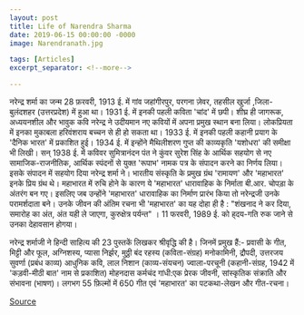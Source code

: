 ```yaml
---
layout: post
title: Life of Narendra Sharma
date: 2019-06-15 00:00:00 -0000
image: Narendranath.jpg

tags: [Articles]
excerpt_separator: <!--more-->

---
```

नरेन्द्र शर्मा का जन्म 28 फ़रवरी, 1913 ई. में गांव जहांगीरपुर, परगना ज़ेवर, तहसील खुर्जा ,जिला- बुलंदशहर (उत्तरप्रदेश) में हुआ था। 1931 ई. में इनकी पहली कविता 'चांद' में छपी। शीघ्र ही जागरूक, अध्ययनशील और भावुक कवि नरेन्द्र ने उदीयमान नए कवियों में अपना प्रमुख स्थान बना लिया। लोकप्रियता में इनका मुकाबला हरिवंशराय बच्चन से ही हो सकता था। 1933 ई. में इनकी पहली कहानी प्रयाग के 'दैनिक भारत' में प्रकाशित हुई। 1934 ई. में इन्होंने मैथिलीशरण गुप्त की काव्यकृति 'यशोधरा' की समीक्षा भी लिखी। सन्‌ 1938 ई. में कविवर सुमित्रानंदन पंत ने कुंवर सुरेश सिंह के आर्थिक सहयोग से नए सामाजिक-राजनीतिक, आर्थिक स्पंदनों से युक्त 'रूपाभ' नामक पत्र के संपादन करने का निर्णय लिया। इसके संपादन में सहयोग दिया नरेन्द्र शर्मा ने। भारतीय संस्कृति के प्रमुख ग्रंथ 'रामायण' और 'महाभारत' इनके प्रिय ग्रंथ थे। महाभारत में रुचि होने के कारण ये 'महाभारत' धारावाहिक के निर्माता बी.आर. चोपड़ा के अंतरंग बन गए। इसलिए जब उन्होंने 'महाभारत' धारावाहिक का निर्माण प्रारंभ किया तो नरेन्द्रजी उनके परामर्शदाता बने। उनके जीवन की अंतिम रचना भी 'महाभारत' का यह दोहा ही है : "शंखनाद ने कर दिया, समारोह का अंत, अंत यही ले जाएगा, कुरुक्षेत्र पर्यन्त" । 11 फरवरी, 1989 ई. को ह्‌दय-गति रुक जाने से उनका देहावसान होगया। 


नरेन्द्र शर्माजी ने हिन्दी साहित्य की 23 पुस्तकें लिखकर श्रीवृद्धि की है। जिनमें प्रमुख हैं:- प्रवासी के गीत, मिट्टी और फूल, अग्निशस्य, प्यासा निर्झर, मुठ्ठी बंद रहस्य (कविता-संग्रह) मनोकामिनी, द्रौपदी, उत्तरजय सुवर्णा (प्रबंध काव्य) आधुनिक कवि, लाल निशान (काव्य-संयचन) ज्वाला-परचूनी (कहानी-संग्रह, 1942 में 'कड़वी-मीठी बात' नाम से प्रकाशित) मोहनदास कर्मचंद गांधी:एक प्रेरक जीवनी, सांस्कृतिक संक्राति और संभावना (भाषण)। लगभग 55 फ़िल्मों में 650 गीत एवं 'महाभारत' का पटकथा-लेखन और गीत-रचना।




[Source][Source]

[Source]: http://www.apnimaati.com/2013/10/blog-post_5897.html



